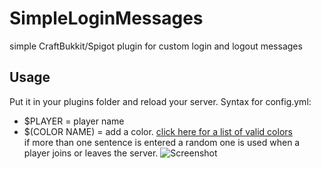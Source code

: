 # SimpleLoginMessages
simple CraftBukkit/Spigot plugin for custom login and logout messages 
## Usage
Put it in your plugins folder and reload your server.
Syntax for config.yml:
* $PLAYER = player name
* $(COLOR NAME) = add a color. [click here for a list of valid colors](https://jd.bukkit.org/org/bukkit/ChatColor.html)<br/>
if more than one sentence is entered a random one is used when a player joins or leaves the server.
![Screenshot](https://cdn.discordapp.com/attachments/1043499586020450414/1045082176464637992/image.png)
